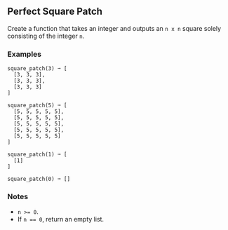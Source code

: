 ## Perfect Square Patch
Create a function that takes an integer and outputs an `n x n` square solely consisting of the integer `n`.

### Examples
```
square_patch(3) ➞ [
  [3, 3, 3],
  [3, 3, 3],
  [3, 3, 3]
]

square_patch(5) ➞ [
  [5, 5, 5, 5, 5],
  [5, 5, 5, 5, 5],
  [5, 5, 5, 5, 5],
  [5, 5, 5, 5, 5],
  [5, 5, 5, 5, 5]
]

square_patch(1) ➞ [
  [1]
]

square_patch(0) ➞ []
```

### Notes
* `n >= 0`.
* If `n == 0`, return an empty list.